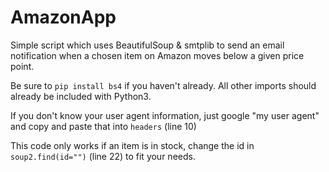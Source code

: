 # AmazonApp
Simple script which uses BeautifulSoup &amp; smtplib to send an email notification when a chosen item on Amazon moves below a given price point.

Be sure to `pip install bs4` if you haven't already. All other imports should already be included with Python3.

If you don't know your user agent information, just google "my user agent" and copy and paste that into `headers` (line 10)

This code only works if an item is in stock, change the id in `soup2.find(id="")` (line 22) to fit your needs.
